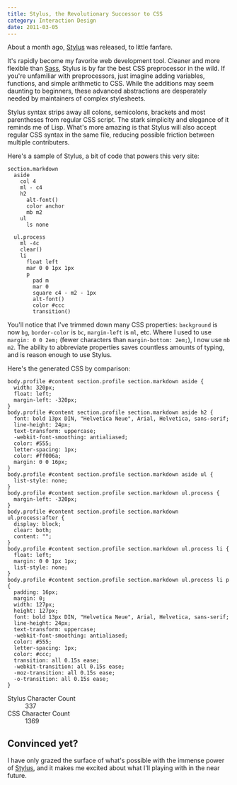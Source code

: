 ```yaml
---
title: Stylus, the Revolutionary Successor to CSS
category: Interaction Design
date: 2011-03-05
---
```


About a month ago, [Stylus](http://learnboost.github.com/stylus) was released, to little fanfare. 

It's rapidly become my favorite web development tool. Cleaner and more flexible than [Sass](http://sass-lang.com/), Stylus is by far the best CSS preprocessor in the wild. If you're unfamiliar with preprocessors, just imagine adding variables, functions, and simple arithmetic to CSS. While the additions may seem daunting to beginners, these advanced abstractions are desperately needed by maintainers of complex stylesheets.

Stylus syntax strips away all colons, semicolons, brackets and most parentheses from regular CSS script. The stark simplicity and elegance of it reminds me of Lisp. What's more amazing is that Stylus will also accept regular CSS syntax in the same file, reducing possible friction between multiple contributers.

Here's a sample of Stylus, a bit of code that powers this very site:

    section.markdown
      aside
        col 4
        ml - c4
        h2
          alt-font()
          color anchor
          mb m2
        ul
          ls none

      ul.process
        ml -4c
        clear()
        li
          float left
          mar 0 0 1px 1px
          p
            pad m
            mar 0
            square c4 - m2 - 1px
            alt-font()
            color #ccc
            transition()

You'll notice that I've trimmed down many CSS properties: `background` is now `bg`, `border-color` is `bc`, `margin-left` is `ml`, etc. Where I used to use `margin: 0 0 2em;` (fewer characters than `margin-bottom: 2em;`), I now use `mb m2`. The ability to abbreviate properties saves countless amounts of typing, and is reason enough to use Stylus.

Here's the generated CSS by comparison:

    body.profile #content section.profile section.markdown aside {
      width: 320px;
      float: left;
      margin-left: -320px;
    }
    body.profile #content section.profile section.markdown aside h2 {
      font: bold 13px DIN, "Helvetica Neue", Arial, Helvetica, sans-serif;
      line-height: 24px;
      text-transform: uppercase;
      -webkit-font-smoothing: antialiased;
      color: #555;
      letter-spacing: 1px;
      color: #ff006a;
      margin: 0 0 16px;
    }
    body.profile #content section.profile section.markdown aside ul {
      list-style: none;
    }
    body.profile #content section.profile section.markdown ul.process {
      margin-left: -320px;
    }
    body.profile #content section.profile section.markdown ul.process:after {
      display: block;
      clear: both;
      content: "";
    }
    body.profile #content section.profile section.markdown ul.process li {
      float: left;
      margin: 0 0 1px 1px;
      list-style: none;
    }
    body.profile #content section.profile section.markdown ul.process li p {
      padding: 16px;
      margin: 0;
      width: 127px;
      height: 127px;
      font: bold 13px DIN, "Helvetica Neue", Arial, Helvetica, sans-serif;
      line-height: 24px;
      text-transform: uppercase;
      -webkit-font-smoothing: antialiased;
      color: #555;
      letter-spacing: 1px;
      color: #ccc;
      transition: all 0.15s ease;
      -webkit-transition: all 0.15s ease;
      -moz-transition: all 0.15s ease;
      -o-transition: all 0.15s ease;
    }

<dl class='comparison'>
  <dt>Stylus Character Count</dt>
  <dd><span>337</span></dd>
  <dt>CSS Character Count</dt>
  <dd><span>1369</span></dd>
</dl>

## Convinced yet?

I have only grazed the surface of what's possible with the immense power of [Stylus](http://learnboost.github.com/stylus/), and it makes me excited about what I'll playing with in the near future.
